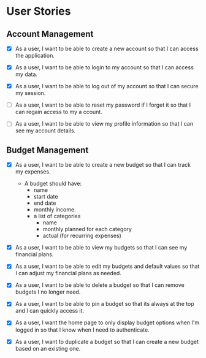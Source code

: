 # User Stories

## Account Management
- [x] As a user, I want to be able to create a new account so that I can access the application. 

- [x] As a user, I want to be able to login to my account so that I can access my data.

- [x] As a user, I want to be able to log out of my account so that I can secure my session.

- [ ] As a user, I want to be able to reset my password if I forget it so that I can regain access to my a ccount.  

- [ ] As a user, I want to be able to view my profile information so that I can see my account details.

## Budget Management
- [x] As a user, I want to be able to create a new budget so that I can track my expenses.
    - A budget should have:
        - name
        - start date
        - end date
        - monthly income.
        - a list of categories
            - name
            - monthly planned for each category
            - actual (for recurring expenses)

- [x] As a user, I want to be able to view my budgets so that I can see my financial plans.

- [x] As a user, I want to be able to edit my budgets and default values so that I can adjust my financial plans as needed.

- [x] As a user, I want to be able to delete a budget so that I can remove budgets I no longer need.

- [x] As a user, I want to be able to pin a budget so that its always at the top and I can quickly access it.

- [x] As a user, I want the home page to only display budget options when I'm logged in so that I know when I need to authenticate.

- [x] As a user, I want to duplicate a budget so that I can create a new budget based on an existing one.